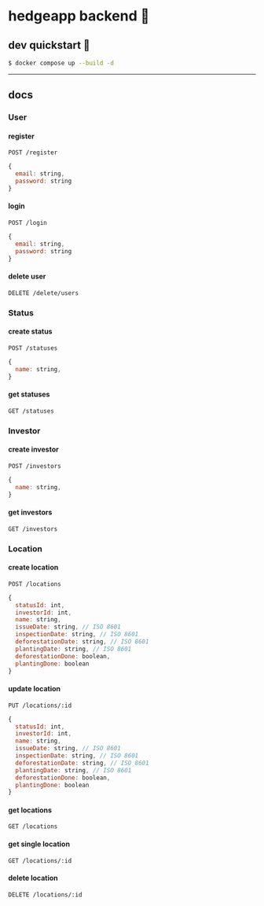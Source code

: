 # hedgeapp backend :hedgehog:

## dev quickstart :construction:

```bash
$ docker compose up --build -d
```

---

## docs

### User

#### register

```http
POST /register
```

```js
{
  email: string,
  password: string
}
```

#### login

```http
POST /login
```

```js
{
  email: string,
  password: string
}
```

#### delete user

```http
DELETE /delete/users
```

### Status

#### create status

```http
POST /statuses
```

```js
{
  name: string,
}
```

#### get statuses

```http
GET /statuses
```

### Investor

#### create investor

```http
POST /investors
```

```js
{
  name: string,
}
```

#### get investors

```http
GET /investors
```

### Location

#### create location

```http
POST /locations
```

```js
{
  statusId: int,
  investorId: int,
  name: string,
  issueDate: string, // ISO 8601
  inspectionDate: string, // ISO 8601
  deforestationDate: string, // ISO 8601
  plantingDate: string, // ISO 8601
  deforestationDone: boolean,
  plantingDone: boolean
}
```

#### update location

```http
PUT /locations/:id
```

```js
{
  statusId: int,
  investorId: int,
  name: string,
  issueDate: string, // ISO 8601
  inspectionDate: string, // ISO 8601
  deforestationDate: string, // ISO 8601
  plantingDate: string, // ISO 8601
  deforestationDone: boolean,
  plantingDone: boolean
}
```

#### get locations

```http
GET /locations
```

#### get single location

```http
GET /locations/:id
```

#### delete location

```http
DELETE /locations/:id
```
